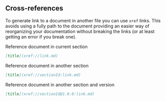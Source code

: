 ## Cross-references

To generate link to a document in another file you can use `xref` links. This avoids
using a fully path to the document providing an easier way of reorganizing your documentation
without breaking the links (or at least getting an error if you break one).

Reference document in current section

```markdown
[title](xref://link.md)
```

Reference document in another section

```markdown
[title](xref://sectionId:link.md)
```

Reference document in another section and version

```markdown
[title](xref://sectionId@1.0.0:link.md)
```
